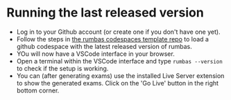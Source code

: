 # Running the last released version

- Log in to your Github account (or create one if you don't have one yet).
- Follow the steps  in [the rumbas codespaces template repo](https://github.com/m8rex/rumbas-codespaces-template) to load a github codespace with the latest released version of rumbas.
- YOu will now have a VSCode interface in your browser.
- Open a terminal within the VSCode interface and type `rumbas --version` to check if the setup is working.
- You can (after generating exams) use the installed Live Server extension to show the generated exams. Click on the 'Go Live' button in the right bottom corner.
